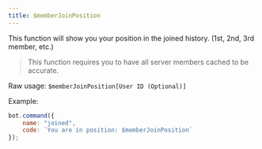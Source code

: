 ```yaml
---
title: $memberJoinPosition
---
```


This function will show you your position in the joined history. \(1st, 2nd, 3rd member, etc.\)

> This function requires you to have all server members cached to be accurate.

Raw usage: `$memberJoinPosition[User ID (Optional)]`

Example:

```javascript
bot.command({
    name: "joined",
    code: `You are in position: $memberJoinPosition`
});
```

